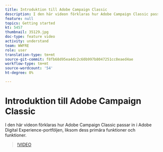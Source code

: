 ```yaml
---
title: Introduktion till Adobe Campaign Classic
description: I den här videon förklaras hur Adobe Campaign Classic passar in i Adobe Digital Experience-portföljen, liksom dess primära funktioner och funktioner.
feature: null
topics: Getting started
kt: 5457
thumbnail: 35129.jpg
doc-type: feature video
activity: understand
team: WWFRE
role: user
translation-type: tm+mt
source-git-commit: f8fb68d95ea4dc2c60b997b8047251cc8eaed4ae
workflow-type: tm+mt
source-wordcount: '54'
ht-degree: 0%

---
```



# Introduktion till Adobe Campaign Classic

I den här videon förklaras hur Adobe Campaign Classic passar in i Adobe Digital Experience-portföljen, liksom dess primära funktioner och funktioner.

>[!VIDEO](https://video.tv.adobe.com/v/35129?quality=12)

